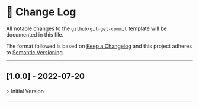 # 📣 Change Log
All notable changes to the `github/git-get-commit` template will be documented in this file.

The format followed is based on [Keep a Changelog](http://keepachangelog.com/) and this project adheres to [Semantic Versioning](http://semver.org/).

---
 
## [1.0.0] - 2022-07-20
 
⚡️ Initial Version
 
---
